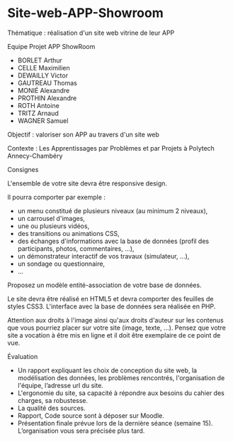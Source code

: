# Site-web-APP-Showroom
Thématique : réalisation d'un site web vitrine de leur APP

Equipe Projet APP ShowRoom
- BORLET Arthur
- CELLE Maximilien
- DEWAILLY Victor
- GAUTREAU Thomas
- MONIÉ Alexandre
- PROTHIN Alexandre
- ROTH Antoine
- TRITZ Arnaud
- WAGNER Samuel

Objectif : valoriser son APP au travers d'un site web

Contexte : Les Apprentissages par Problèmes et par Projets à Polytech Annecy-Chambéry

Consignes

L'ensemble de votre site devra être responsive design.

Il pourra comporter par exemple :
- un menu constitué de plusieurs niveaux (au minimum 2 niveaux),
- un carrousel d'images,
- une ou plusieurs vidéos,
- des transitions ou animations CSS,
- des échanges d'informations avec la base de données (profil des participants, photos, commentaires, ...),
- un démonstrateur interactif de vos travaux (simulateur, ...),
- un sondage ou questionnaire,
- …

Proposez un modèle entité-association de votre base de données.

Le site devra être réalisé en HTML5 et devra comporter des feuilles de styles CSS3. L'interface avec la base de données sera réalisée en PHP.

Attention aux droits à l'image ainsi qu'aux droits d'auteur sur les contenus que vous pourriez placer sur votre site (image, texte, ...). Pensez que votre site a vocation à être mis en ligne et il doit être exemplaire de ce point de vue.

Évaluation

- Un rapport expliquant les choix de conception du site web, la modélisation des données, les problèmes rencontrés, l'organisation de l'équipe, l’adresse url du site.
- L'ergonomie du site, sa capacité à répondre aux besoins du cahier des charges, sa robustesse.
- La qualité des sources.
- Rapport, Code source sont à déposer sur Moodle.
- Présentation finale prévue lors de la dernière séance (semaine 15). L’organisation vous sera précisée plus tard.



